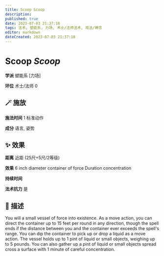```yaml
---
title: Scoop Scoop
description: 
published: true
date: 2023-07-03 21:37:18
tags: 法术, 塑能系, 力场, 术士/法师法术, 戏法/祷念
editor: markdown
dateCreated: 2023-07-03 21:37:18
---
```


# **Scoop** *Scoop*

**学派** 塑能系 \[力场\] 

**环位** 术士/法师 0

## 🪄 施放

**施法时间** 1 标准动作

**成分** 语言, 姿势

## ✨ 效果  

**距离** 近距 (25尺+5尺/2等级) 

**效果** 6 inch diameter container of force Duration concentration 

**持续时间**  

**法术抗力** 是

## 📖 描述

You will a small vessel of force into existence. As a move action, you can direct the container up to 15 feet per round in any direction, though the spell ends if the distance between you and the container ever exceeds the spell's range. You can dip the container to pick up or drop a liquid as a move action. The vessel holds up to 1 pint of liquid or small objects, weighing up to 5 pounds. You can also gather up a pint of liquid or small objects spread cross a surface with 1 minute of careful concentration.
    